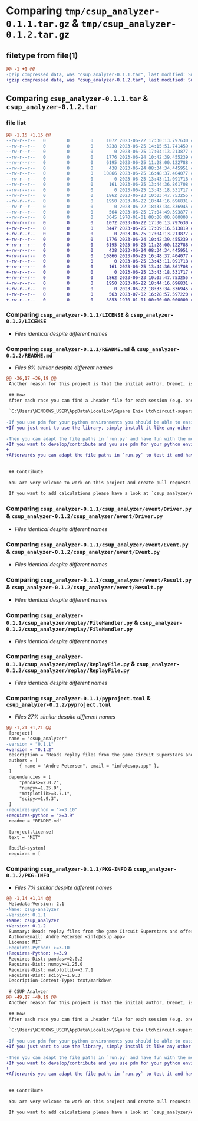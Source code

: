 # Comparing `tmp/csup_analyzer-0.1.1.tar.gz` & `tmp/csup_analyzer-0.1.2.tar.gz`

## filetype from file(1)

```diff
@@ -1 +1 @@
-gzip compressed data, was "csup_analyzer-0.1.1.tar", last modified: Sun Jun 25 17:04:49 2023, max compression
+gzip compressed data, was "csup_analyzer-0.1.2.tar", last modified: Sun Jul  2 16:28:57 2023, max compression
```

## Comparing `csup_analyzer-0.1.1.tar` & `csup_analyzer-0.1.2.tar`

### file list

```diff
@@ -1,15 +1,15 @@
--rw-r--r--   0        0        0     1072 2023-06-22 17:30:13.797630 csup_analyzer-0.1.1/LICENSE
--rw-r--r--   0        0        0     3238 2023-06-25 14:15:51.741459 csup_analyzer-0.1.1/README.md
--rw-r--r--   0        0        0        0 2023-06-25 17:04:13.213877 csup_analyzer-0.1.1/csup_analyzer/__init__.py
--rw-r--r--   0        0        0     1776 2023-06-24 10:42:39.455239 csup_analyzer-0.1.1/csup_analyzer/event/Driver.py
--rw-r--r--   0        0        0     6195 2023-06-25 11:28:00.122788 csup_analyzer-0.1.1/csup_analyzer/event/Event.py
--rw-r--r--   0        0        0      438 2023-06-24 08:34:34.445951 csup_analyzer-0.1.1/csup_analyzer/event/LineUp.py
--rw-r--r--   0        0        0    10866 2023-06-25 16:48:37.404077 csup_analyzer-0.1.1/csup_analyzer/event/Result.py
--rw-r--r--   0        0        0        0 2023-06-25 13:43:11.091718 csup_analyzer-0.1.1/csup_analyzer/event/__init__.py
--rw-r--r--   0        0        0      161 2023-06-25 13:44:36.861708 csup_analyzer-0.1.1/csup_analyzer/plots/Plots.py
--rw-r--r--   0        0        0        0 2023-06-25 13:43:18.531717 csup_analyzer-0.1.1/csup_analyzer/plots/__init__.py
--rw-r--r--   0        0        0     1862 2023-06-23 10:03:47.753255 csup_analyzer-0.1.1/csup_analyzer/replay/FileHandler.py
--rw-r--r--   0        0        0     1950 2023-06-22 18:44:16.696831 csup_analyzer-0.1.1/csup_analyzer/replay/ReplayFile.py
--rw-r--r--   0        0        0        0 2023-06-22 18:33:34.336945 csup_analyzer-0.1.1/csup_analyzer/replay/__init__.py
--rw-r--r--   0        0        0      564 2023-06-25 17:04:49.393877 csup_analyzer-0.1.1/pyproject.toml
--rw-r--r--   0        0        0     3645 1970-01-01 00:00:00.000000 csup_analyzer-0.1.1/PKG-INFO
+-rw-r--r--   0        0        0     1072 2023-06-22 17:30:13.797630 csup_analyzer-0.1.2/LICENSE
+-rw-r--r--   0        0        0     3447 2023-06-25 17:09:16.513819 csup_analyzer-0.1.2/README.md
+-rw-r--r--   0        0        0        0 2023-06-25 17:04:13.213877 csup_analyzer-0.1.2/csup_analyzer/__init__.py
+-rw-r--r--   0        0        0     1776 2023-06-24 10:42:39.455239 csup_analyzer-0.1.2/csup_analyzer/event/Driver.py
+-rw-r--r--   0        0        0     6195 2023-06-25 11:28:00.122788 csup_analyzer-0.1.2/csup_analyzer/event/Event.py
+-rw-r--r--   0        0        0      438 2023-06-24 08:34:34.445951 csup_analyzer-0.1.2/csup_analyzer/event/LineUp.py
+-rw-r--r--   0        0        0    10866 2023-06-25 16:48:37.404077 csup_analyzer-0.1.2/csup_analyzer/event/Result.py
+-rw-r--r--   0        0        0        0 2023-06-25 13:43:11.091718 csup_analyzer-0.1.2/csup_analyzer/event/__init__.py
+-rw-r--r--   0        0        0      161 2023-06-25 13:44:36.861708 csup_analyzer-0.1.2/csup_analyzer/plots/Plots.py
+-rw-r--r--   0        0        0        0 2023-06-25 13:43:18.531717 csup_analyzer-0.1.2/csup_analyzer/plots/__init__.py
+-rw-r--r--   0        0        0     1862 2023-06-23 10:03:47.753255 csup_analyzer-0.1.2/csup_analyzer/replay/FileHandler.py
+-rw-r--r--   0        0        0     1950 2023-06-22 18:44:16.696831 csup_analyzer-0.1.2/csup_analyzer/replay/ReplayFile.py
+-rw-r--r--   0        0        0        0 2023-06-22 18:33:34.336945 csup_analyzer-0.1.2/csup_analyzer/replay/__init__.py
+-rw-r--r--   0        0        0      563 2023-07-02 16:28:57.597220 csup_analyzer-0.1.2/pyproject.toml
+-rw-r--r--   0        0        0     3853 1970-01-01 00:00:00.000000 csup_analyzer-0.1.2/PKG-INFO
```

### Comparing `csup_analyzer-0.1.1/LICENSE` & `csup_analyzer-0.1.2/LICENSE`

 * *Files identical despite different names*

### Comparing `csup_analyzer-0.1.1/README.md` & `csup_analyzer-0.1.2/README.md`

 * *Files 8% similar despite different names*

```diff
@@ -36,17 +36,19 @@
 Another reason for this project is that the initial author, Dremet, is administrating the community website https://www.csup.app/ which offers league administration, standings calculations, an elo list, driver statistics etc. Until the 1.5.0 patch there was no way to automatically enter race results into the database behind the website. Extracting data from the .header files is the first step to (semi-) automize result entry. The plan is to launch a CSUP.APP discord bot that offers a `/enter_results {race_id} {header_files}` command for organizers to enter results easily. That bot would use this library to extract the data from the replay files.
 
 ## How
 After each race you can find a .header file for each session (e.g. one for qualification and one for the race) in a folder. Assuming your main drive is named **"C:"** as well you only need to replace "WINDOWS_USER" and "SOME_USER_ID" in the follow folder path to find the replay files on your computer:
 
 `C:\Users\WINDOWS_USER\AppData\LocalLow\Square Enix Ltd\circuit-superstars\SOME_USER_ID\race-recordings`
 
-If you use pdm for your python environments you should be able to easily set up the environment with the pyproject.toml file. Otherwise a `requirements.txt` file is provided. 
+If you just want to use the library, simply install it like any other library with `pip install csup_analyzer` or `pdm add csup_analyzer`. 
 
-Then you can adapt the file paths in `run.py` and have fun with the modified pandas DataFrame accessible via `event.result_df`. 
+If you want to develop/contribute and you use pdm for your python environments you should be able to easily set up the environment with the pyproject.toml file (`pdm install`). Otherwise a `requirements.txt` file is provided. 
+
+Afterwards you can adapt the file paths in `run.py` to test it and have fun with the modified pandas DataFrame accessible via `event.result_df`. 
 
 
 ## Contribute
 
 You are very welcome to work on this project and create pull requests! Feel free to contact me (Dremet) on Discord. You'll find me on (almost) all CSUP discord servers.
 
 If you want to add calculations please have a look at `csup_analyzer/event/Result.py`.
```

### Comparing `csup_analyzer-0.1.1/csup_analyzer/event/Driver.py` & `csup_analyzer-0.1.2/csup_analyzer/event/Driver.py`

 * *Files identical despite different names*

### Comparing `csup_analyzer-0.1.1/csup_analyzer/event/Event.py` & `csup_analyzer-0.1.2/csup_analyzer/event/Event.py`

 * *Files identical despite different names*

### Comparing `csup_analyzer-0.1.1/csup_analyzer/event/Result.py` & `csup_analyzer-0.1.2/csup_analyzer/event/Result.py`

 * *Files identical despite different names*

### Comparing `csup_analyzer-0.1.1/csup_analyzer/replay/FileHandler.py` & `csup_analyzer-0.1.2/csup_analyzer/replay/FileHandler.py`

 * *Files identical despite different names*

### Comparing `csup_analyzer-0.1.1/csup_analyzer/replay/ReplayFile.py` & `csup_analyzer-0.1.2/csup_analyzer/replay/ReplayFile.py`

 * *Files identical despite different names*

### Comparing `csup_analyzer-0.1.1/pyproject.toml` & `csup_analyzer-0.1.2/pyproject.toml`

 * *Files 27% similar despite different names*

```diff
@@ -1,21 +1,21 @@
 [project]
 name = "csup_analyzer"
-version = "0.1.1"
+version = "0.1.2"
 description = "Reads replay files from the game Circuit Superstars and offers tools to analyze the extracted data"
 authors = [
     { name = "Andre Petersen", email = "info@csup.app" },
 ]
 dependencies = [
     "pandas>=2.0.2",
     "numpy>=1.25.0",
     "matplotlib>=3.7.1",
     "scipy>=1.9.3",
 ]
-requires-python = ">=3.10"
+requires-python = ">=3.9"
 readme = "README.md"
 
 [project.license]
 text = "MIT"
 
 [build-system]
 requires = [
```

### Comparing `csup_analyzer-0.1.1/PKG-INFO` & `csup_analyzer-0.1.2/PKG-INFO`

 * *Files 7% similar despite different names*

```diff
@@ -1,14 +1,14 @@
 Metadata-Version: 2.1
-Name: csup-analyzer
-Version: 0.1.1
+Name: csup_analyzer
+Version: 0.1.2
 Summary: Reads replay files from the game Circuit Superstars and offers tools to analyze the extracted data
 Author-Email: Andre Petersen <info@csup.app>
 License: MIT
-Requires-Python: >=3.10
+Requires-Python: >=3.9
 Requires-Dist: pandas>=2.0.2
 Requires-Dist: numpy>=1.25.0
 Requires-Dist: matplotlib>=3.7.1
 Requires-Dist: scipy>=1.9.3
 Description-Content-Type: text/markdown
 
 # CSUP Analyzer
@@ -49,17 +49,19 @@
 Another reason for this project is that the initial author, Dremet, is administrating the community website https://www.csup.app/ which offers league administration, standings calculations, an elo list, driver statistics etc. Until the 1.5.0 patch there was no way to automatically enter race results into the database behind the website. Extracting data from the .header files is the first step to (semi-) automize result entry. The plan is to launch a CSUP.APP discord bot that offers a `/enter_results {race_id} {header_files}` command for organizers to enter results easily. That bot would use this library to extract the data from the replay files.
 
 ## How
 After each race you can find a .header file for each session (e.g. one for qualification and one for the race) in a folder. Assuming your main drive is named **"C:"** as well you only need to replace "WINDOWS_USER" and "SOME_USER_ID" in the follow folder path to find the replay files on your computer:
 
 `C:\Users\WINDOWS_USER\AppData\LocalLow\Square Enix Ltd\circuit-superstars\SOME_USER_ID\race-recordings`
 
-If you use pdm for your python environments you should be able to easily set up the environment with the pyproject.toml file. Otherwise a `requirements.txt` file is provided. 
+If you just want to use the library, simply install it like any other library with `pip install csup_analyzer` or `pdm add csup_analyzer`. 
 
-Then you can adapt the file paths in `run.py` and have fun with the modified pandas DataFrame accessible via `event.result_df`. 
+If you want to develop/contribute and you use pdm for your python environments you should be able to easily set up the environment with the pyproject.toml file (`pdm install`). Otherwise a `requirements.txt` file is provided. 
+
+Afterwards you can adapt the file paths in `run.py` to test it and have fun with the modified pandas DataFrame accessible via `event.result_df`. 
 
 
 ## Contribute
 
 You are very welcome to work on this project and create pull requests! Feel free to contact me (Dremet) on Discord. You'll find me on (almost) all CSUP discord servers.
 
 If you want to add calculations please have a look at `csup_analyzer/event/Result.py`.
```

